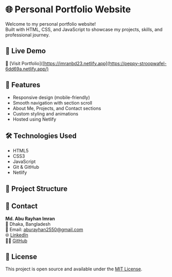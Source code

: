 # 🌐 Personal Portfolio Website

Welcome to my personal portfolio website!  
Built with HTML, CSS, and JavaScript to showcase my projects, skills, and professional journey.

## 🚀 Live Demo

🔗 [Visit Portfolio]([https://imranbd23.netlify.app](https://peppy-stroopwafel-6dd69a.netlify.app/)

## 📌 Features

- Responsive design (mobile-friendly)
- Smooth navigation with section scroll
- About Me, Projects, and Contact sections
- Custom styling and animations
- Hosted using Netlify

## 🛠️ Technologies Used

- HTML5
- CSS3
- JavaScript
- Git & GitHub
- Netlify

## 📂 Project Structure


## 📧 Contact

**Md. Abu Rayhan Imran**  
📍 Dhaka, Bangladesh  
📧 Email: aburayhan2550@gmail.com  
🌐 [LinkedIn](https://linkedin.com/in/your-profile)  
🧑‍💻 [GitHub](https://github.com/imranbd23)

## 📜 License

This project is open source and available under the [MIT License](LICENSE).
